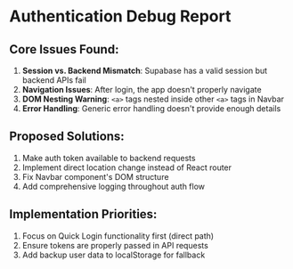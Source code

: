 # Authentication Debug Report

## Core Issues Found:
1. **Session vs. Backend Mismatch**: Supabase has a valid session but backend APIs fail
2. **Navigation Issues**: After login, the app doesn't properly navigate
3. **DOM Nesting Warning**: `<a>` tags nested inside other `<a>` tags in Navbar
4. **Error Handling**: Generic error handling doesn't provide enough details

## Proposed Solutions:
1. Make auth token available to backend requests
2. Implement direct location change instead of React router
3. Fix Navbar component's DOM structure  
4. Add comprehensive logging throughout auth flow

## Implementation Priorities:
1. Focus on Quick Login functionality first (direct path)
2. Ensure tokens are properly passed in API requests
3. Add backup user data to localStorage for fallback